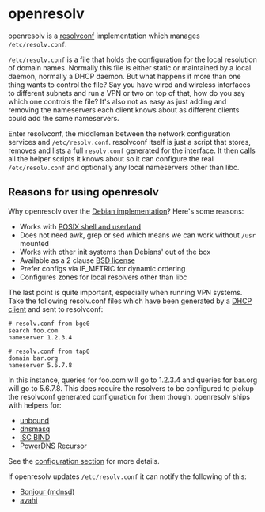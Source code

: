 # openresolv

openresolv is a [resolvconf](https://en.wikipedia.org/wiki/Resolvconf)
implementation which manages `/etc/resolv.conf`.

`/etc/resolv.conf` is a file that holds the configuration for the local
resolution of domain names.
Normally this file is either static or maintained by a local daemon,
normally a DHCP daemon. But what happens if more than one thing wants to
control the file?
Say you have wired and wireless interfaces to different subnets and run a VPN
or two on top of that, how do you say which one controls the file?
It's also not as easy as just adding and removing the nameservers each client
knows about as different clients could add the same nameservers.

Enter resolvconf, the middleman between the network configuration services and
`/etc/resolv.conf`.
resolvconf itself is just a script that stores, removes and lists a full
`resolv.conf` generated for the interface. It then calls all the helper scripts
it knows about so it can configure the real `/etc/resolv.conf` and optionally
any local nameservers other than libc.

## Reasons for using openresolv

Why openresolv over the
[Debian implementation](http://qref.sourceforge.net/Debian/reference/ch-gateway.en.html#s-dns-resolvconf)?
Here's some reasons:
  *  Works with
  [POSIX shell and userland](http://www.opengroup.org/onlinepubs/009695399)
  *  Does not need awk, grep or sed which means we can work without `/usr`
  mounted
  *  Works with other init systems than Debians' out of the box
  *  Available as a 2 clause
  [BSD license](http://www.freebsd.org/copyright/freebsd-license.html)
  *  Prefer configs via IF_METRIC for dynamic ordering
  *  Configures zones for local resolvers other than libc

The last point is quite important, especially when running VPN systems.
Take the following resolv.conf files which have been generated by a
[DHCP client](../dhcpcd) and sent to resolvconf:

```
# resolv.conf from bge0
search foo.com
nameserver 1.2.3.4

# resolv.conf from tap0
domain bar.org
nameserver 5.6.7.8
```

In this instance, queries for foo.com will go to 1.2.3.4 and queries for
bar.org will go to 5.6.7.8.
This does require the resolvers to be configured to pickup the resolvconf
generated configuration for them though.
openresolv ships with helpers for:
  *  [unbound](http://www.unbound.net/)
  *  [dnsmasq](http://www.thekelleys.org.uk/dnsmasq/doc.html)
  *  [ISC BIND](http://www.isc.org/software/bind)
  *  [PowerDNS Recursor](http://wiki.powerdns.com/trac)

See the
[configuration section](https://roy.marples.name/projects/openresolv/config)
for more details.

If openresolv updates `/etc/resolv.conf` it can notify the following of this:
  *  [Bonjour (mdnsd)](https://developer.apple.com/bonjour/)
  *  [avahi](http://www.avahi.org/)
